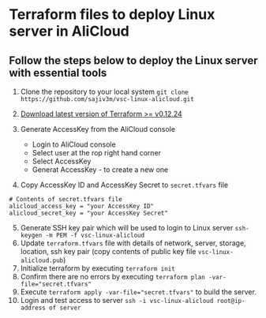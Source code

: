 # Terraform files to deploy Linux server in AliCloud

## Follow the steps below to deploy the Linux server with essential tools

1. Clone the repository to your local system
   `git clone https://github.com/sajiv3m/vsc-linux-alicloud.git`
2. [Download latest version of Terraform >= v0.12.24](https://www.terraform.io/downloads.html)
3. Generate AccessKey from the AliCloud console 
   * Login to AliCloud console
   * Select user at the rop right hand corner
   * Select AccessKey
   * Generat AccessKey - to create a new one

4. Copy AccessKey ID and AccessKey Secret to `secret.tfvars` file
```
# Contents of secret.tfvars file
alicloud_access_key = "your AccessKey ID"
alicloud_secret_key = "your AccessKey Secret"
```
5. Generate SSH key pair which will be used to login to Linux server
   `ssh-keygen -m PEM -f vsc-linux-alicloud`
6. Update `terraform.tfvars` file with details of network, server, storage, location, ssh key pair (copy contents of public key file `vsc-linux-alicloud.pub`)
7. Initialize terraform by executing `terraform init`
8. Confirm there are no errors by executing `terraform plan -var-file="secret.tfvars"`
9. Execute `terraform apply -var-file="secret.tfvars"` to build the server.
10. Login and test access to server `ssh -i vsc-linux-alicloud root@ip-address of server`

